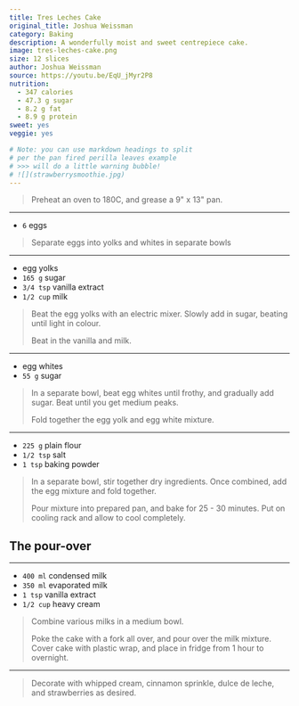 ```yaml
---
title: Tres Leches Cake
original_title: Joshua Weissman
category: Baking
description: A wonderfully moist and sweet centrepiece cake.
image: tres-leches-cake.png
size: 12 slices
author: Joshua Weissman
source: https://youtu.be/EqU_jMyr2P8
nutrition:
  - 347 calories
  - 47.3 g sugar
  - 8.2 g fat
  - 8.9 g protein
sweet: yes
veggie: yes

# Note: you can use markdown headings to split
# per the pan fired perilla leaves example
# >>> will do a little warning bubble!
# ![](strawberrysmoothie.jpg)
---
```


> Preheat an oven to 180C, and grease a 9" x 13" pan.

---

* `6` eggs

> Separate eggs into yolks and whites in separate bowls

---

* egg yolks
* `165 g` sugar
* `3/4 tsp` vanilla extract
* `1/2 cup` milk

> Beat the egg yolks with an electric mixer. Slowly add in sugar, beating until light in colour.
>
> Beat in the vanilla and milk. 

---

* egg whites
* `55 g` sugar

> In a separate bowl, beat egg whites until frothy, and gradually add sugar. Beat until you get medium peaks.
>
> Fold together the egg yolk and egg white mixture.

---

* `225 g` plain flour
* `1/2 tsp` salt
* `1 tsp` baking powder

> In a separate bowl, stir together dry ingredients. Once combined, add the egg mixture and fold together.
>
> Pour mixture into prepared pan, and bake for 25 - 30 minutes. Put on cooling rack and allow to cool completely.

## The pour-over 

---

* `400 ml` condensed milk
* `350 ml` evaporated milk
* `1 tsp` vanilla extract
* `1/2 cup` heavy cream

> Combine various milks in a medium bowl. 
>
> Poke the cake with a fork all over, and pour over the milk mixture. Cover cake with plastic wrap, and place in fridge from 1 hour to overnight. 

--- 

> Decorate with whipped cream, cinnamon sprinkle, dulce de leche, and strawberries as desired. 

